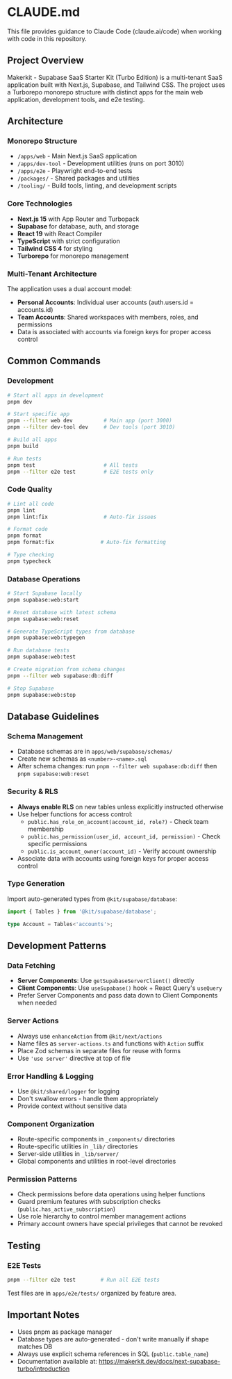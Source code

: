 # CLAUDE.md

This file provides guidance to Claude Code (claude.ai/code) when working with code in this repository.

## Project Overview

Makerkit - Supabase SaaS Starter Kit (Turbo Edition) is a multi-tenant SaaS application built with Next.js, Supabase, and Tailwind CSS. The project uses a Turborepo monorepo structure with distinct apps for the main web application, development tools, and e2e testing.

## Architecture

### Monorepo Structure

- `/apps/web` - Main Next.js SaaS application
- `/apps/dev-tool` - Development utilities (runs on port 3010)
- `/apps/e2e` - Playwright end-to-end tests
- `/packages/` - Shared packages and utilities
- `/tooling/` - Build tools, linting, and development scripts

### Core Technologies

- **Next.js 15** with App Router and Turbopack
- **Supabase** for database, auth, and storage
- **React 19** with React Compiler
- **TypeScript** with strict configuration
- **Tailwind CSS 4** for styling
- **Turborepo** for monorepo management

### Multi-Tenant Architecture

The application uses a dual account model:

- **Personal Accounts**: Individual user accounts (auth.users.id = accounts.id)
- **Team Accounts**: Shared workspaces with members, roles, and permissions
- Data is associated with accounts via foreign keys for proper access control

## Common Commands

### Development

```bash
# Start all apps in development
pnpm dev

# Start specific app
pnpm --filter web dev          # Main app (port 3000)
pnpm --filter dev-tool dev     # Dev tools (port 3010)

# Build all apps
pnpm build

# Run tests
pnpm test                      # All tests
pnpm --filter e2e test         # E2E tests only
```

### Code Quality

```bash
# Lint all code
pnpm lint
pnpm lint:fix                  # Auto-fix issues

# Format code
pnpm format
pnpm format:fix               # Auto-fix formatting

# Type checking
pnpm typecheck
```

### Database Operations

```bash
# Start Supabase locally
pnpm supabase:web:start

# Reset database with latest schema
pnpm supabase:web:reset

# Generate TypeScript types from database
pnpm supabase:web:typegen

# Run database tests
pnpm supabase:web:test

# Create migration from schema changes
pnpm --filter web supabase:db:diff

# Stop Supabase
pnpm supabase:web:stop
```

## Database Guidelines

### Schema Management

- Database schemas are in `apps/web/supabase/schemas/`
- Create new schemas as `<number>-<name>.sql`
- After schema changes: run `pnpm --filter web supabase:db:diff` then `pnpm supabase:web:reset`

### Security & RLS

- **Always enable RLS** on new tables unless explicitly instructed otherwise
- Use helper functions for access control:
  - `public.has_role_on_account(account_id, role?)` - Check team membership
  - `public.has_permission(user_id, account_id, permission)` - Check specific permissions
  - `public.is_account_owner(account_id)` - Verify account ownership
- Associate data with accounts using foreign keys for proper access control

### Type Generation

Import auto-generated types from `@kit/supabase/database`:

```typescript
import { Tables } from '@kit/supabase/database';

type Account = Tables<'accounts'>;
```

## Development Patterns

### Data Fetching

- **Server Components**: Use `getSupabaseServerClient()` directly
- **Client Components**: Use `useSupabase()` hook + React Query's `useQuery`
- Prefer Server Components and pass data down to Client Components when needed

### Server Actions

- Always use `enhanceAction` from `@kit/next/actions`
- Name files as `server-actions.ts` and functions with `Action` suffix
- Place Zod schemas in separate files for reuse with forms
- Use `'use server'` directive at top of file

### Error Handling & Logging

- Use `@kit/shared/logger` for logging
- Don't swallow errors - handle them appropriately
- Provide context without sensitive data

### Component Organization

- Route-specific components in `_components/` directories
- Route-specific utilities in `_lib/` directories
- Server-side utilities in `_lib/server/`
- Global components and utilities in root-level directories

### Permission Patterns

- Check permissions before data operations using helper functions
- Guard premium features with subscription checks (`public.has_active_subscription`)
- Use role hierarchy to control member management actions
- Primary account owners have special privileges that cannot be revoked

## Testing

### E2E Tests

```bash
pnpm --filter e2e test        # Run all E2E tests
```

Test files are in `apps/e2e/tests/` organized by feature area.

## Important Notes

- Uses pnpm as package manager
- Database types are auto-generated - don't write manually if shape matches DB
- Always use explicit schema references in SQL (`public.table_name`)
- Documentation available at: https://makerkit.dev/docs/next-supabase-turbo/introduction

